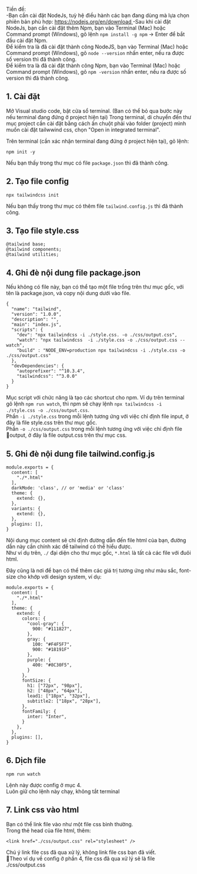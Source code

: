 Tiền đề:  
-Bạn cần cài đặt NodeJs, tuỳ hệ điều hành các bạn đang dùng mà lựa chọn phiên bản phù hợp: [https://nodejs.org/en/download  ](https://nodejs.org/en/download/prebuilt-installer)
-Sau khi cài đặt NodeJs, bạn cần cài đặt thêm Npm, bạn vào Terminal (Mac) hoặc Command prompt (Windows), gõ lệnh `npm install -g npm` -> Enter để bắt đầu cài đặt Npm.  
Để kiểm tra là đã cài đặt thành công NodeJS, bạn vào Terminal (Mac) hoặc Command prompt (Windows), gõ `node --version` nhấn enter, nếu ra được số version thì đã thành công.    
Để kiểm tra là đã cài đặt thành công Npm, bạn vào Terminal (Mac) hoặc Command prompt (Windows), gõ `npm -version` nhấn enter, nếu ra được số version thì đã thành công.    

## 1. Cài đặt
Mở Visual studio code, bật cửa sổ terminal.
(Ban có thể bỏ qua bước này nếu terminal đang đứng ở project hiện tại) Trong terminal, di chuyển đến thư mục project cần cài đặt bằng cách ấn chuột phải vào folder (project) mình muốn cài đặt tailwwind css, chọn "Open in integrated terminal".  

Trên terminal (cần xác nhận terminal đang đứng ở project hiện tại), gõ lệnh:

`npm init -y`

Nếu bạn thấy trong thư mục có file `package.json` thì đã thành công.

## 2. Tạo file config

`npx tailwindcss init`

Nếu bạn thấy trong thư mục có thêm file `tailwind.config.js` thì đã thành công.

## 3. Tạo file style.css

```
@tailwind base;
@tailwind components;
@tailwind utilities;
```

## 4. Ghi đè nội dung file package.json
Nếu không có file này, bạn có thể tạo một file trống trên thư mục gốc, với tên là package.json, và copy nội dung dưới vào file.
```
{
  "name": "tailwind",
  "version": "1.0.0",
  "description": "",
  "main": "index.js",
  "scripts": {
    "dev": "npx tailwindcss -i ./style.css. -o ./css/output.css",
    "watch": "npx tailwindcss  -i ./style.css -o ./css/output.css --watch",
    "build" : "NODE_ENV=production npx tailwindcss -i ./style.css -o ./css/output.css"
  },
  "devDependencies": {
    "autoprefixer": "^10.3.4",
    "tailwindcss": "^3.0.0"
  }
}
```
Mục script với chức năng là tạo các shortcut cho npm. Ví dụ trên terminal gõ lệnh `npm run watch`, thì npm sẽ chạy lệnh `npx tailwindcss -i ./style.css -o ./css/output.css`.  
Phần `-i ./style.css` trong mỗi lệnh tương ứng với việc chỉ định file input, ở đây là file style.css trên thư mục gốc.  
Phần `-o ./css/output.css` trong mỗi lệnh tương ứng với việc chỉ định file output, ở đây là file output.css trên thư mục css.

## 5. Ghi đè nội dung file tailwind.config.js
```
module.exports = {
  content: [
    "./*.html"
  ],
  darkMode: 'class', // or 'media' or 'class'
  theme: {
    extend: {},
  },
  variants: {
    extend: {},
  },
  plugins: [],
}
```
Nội dung mục content sẽ chỉ định đường dẫn đến file html của bạn, đường dẫn này cần chính xác để tailwind có thể hiểu được.  
Như ví dụ trên, `./` đại diện cho thư mục gốc, `*.html` là tất cả các file với đuôi html.

Đây cũng là nơi để bạn có thể thêm các giá trị tương ứng như màu sắc, font-size cho khớp với design system, ví dụ:
```
module.exports = {
  content: [
    "./*.html"
  ],
  theme: {
    extend: {
      colors: {
        "cool-gray": {
          900: "#111827",
        },
        gray: {
          100: "#F4F5F7",
          900: "#18191F"
        },
        purple: {
          400: "#8C30F5",
        }
      },
      fontSize: {
        h1: ["72px", "98px"],
        h2: ["48px", "64px"],
        lead1: ["18px", "32px"],
        subtitle2: ["18px", "28px"],
      },
      fontFamily: {
        inter: "Inter",
      }
    },
  },
  plugins: [],
}
```
## 6. Dịch file

`npm run watch`

Lệnh này được config ở mục 4.  
Luôn giữ cho lệnh này chạy, không tắt terminal

## 7. Link css vào html
Bạn có thể link file vào như một file css bình thường.  
Trong thẻ head của file html, thêm:  
```
<link href="./css/output.css" rel="stylesheet" />
```
Chú ý link file css đã qua xử lý, không link file css bạn đã viết.  
Theo ví dụ về config ở phần 4, file css đã qua xử lý sẽ là file ./css/output.css


